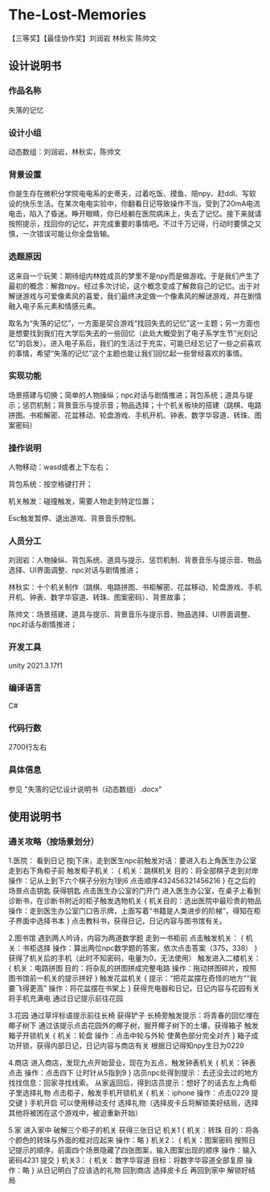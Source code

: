 # The-Lost-Memories
【三等奖】【最佳协作奖】刘润岩 林秋实 陈帅文

## 设计说明书

### 作品名称

失落的记忆

### 设计小组

动态数组：刘润岩，林秋实，陈帅文

### 背景设置

你是生存在微积分学院电电系的史蒂夫，过着吃饭、摸鱼、陪npy、赶ddl、写软设的快乐生活。在某次电电实验中，你翻看日记导致操作不当，受到了20mA电流电击，陷入了昏迷。睁开眼睛，你已经躺在医院病床上，失去了记忆。接下来就请按照提示，找回你的记忆，并完成重要的事情吧。不过千万记得，行动时要慎之又慎，一次错误可能让你全盘皆输。

### 选题原因

这来自一个玩笑：期待组内林姓成员的梦里不是npy而是做游戏。于是我们产生了最初的概念：解救npy。经过多次讨论，这个概念变成了解救自己的记忆。出于对解谜游戏与可爱像素风的喜爱，我们最终决定做一个像素风的解谜游戏，并在剧情融入电子系元素和情感元素。

取名为“失落的记忆”，一方面是契合游戏“找回失去的记忆”这一主题；另一方面也是想要找到我们在大学后失去的一些回忆（此处大概受到了电子系学生节“光刻记忆”的启发）。进入电子系后，我们的生活过于充实，可能已经忘记了一些之前喜欢的事情，希望“失落的记忆”这个主题也能让我们回忆起一些曾经喜欢的事情。

### 实现功能

场景搭建与切换；简单的人物操纵；npc对话与剧情推进；背包系统；道具与提示；惩罚机制；背景音乐与提示音；物品选择；十个机关板块的搭建（跳棋、电路拼图、书柜解密、花盆移动、轮盘游戏、手机开机、钟表、数字华容道、转珠、图案密码）

### 操作说明

人物移动：wasd或者上下左右；

背包系统：按空格键打开；

机关触发：碰撞触发，需要人物走到特定位置；

Esc触发暂停、退出游戏、背景音乐控制。

### 人员分工

刘润岩：人物操纵、背包系统、道具与提示、惩罚机制、背景音乐与提示音、物品选择、UI界面调整、npc对话与剧情推进；

林秋实：十个机关制作（跳棋、电路拼图、书柜解密、花盆移动、轮盘游戏、手机开机、钟表、数字华容道、转珠、图案密码）、背景故事；

陈帅文：场景搭建、道具与提示、背景音乐与提示音、物品选择、UI界面调整、npc对话与剧情推进；

### 开发工具

unity 2021.3.17f1

### 编译语言

C#

### 代码行数

2700行左右

### 具体信息

参见 "失落的记忆设计说明书（动态数组）.docx"

## 使用说明书

### 通关攻略（按场景划分）

1.医院：
看到日记
按j下床，走到医生npc前触发对话：要进入右上角医生办公室
走到右下角柜子前 触发柜子机关：
   {
	机关：跳棋机关
	目的：将全部棋子走到对岸
	操作：记从上到下六个棋子分别为1到6
	点击顺序432456321456216
	}
在之后的场景点击钥匙
获得钥匙
点击医生办公室的门开门
进入医生办公室，在桌子上看到诊断书，在诊断书附近的柜子触发选物机关
	{
	机关目的：选出医院中最珍贵的物品
	操作：走到医生办公室门口告示牌，上面写着“书籍是人类进步的阶梯”，得知在柜子界面中选择书本
	}
点击教科书，获得日记，日记内容与图书馆有关。


2.图书馆
遇到两人吟诗，内容为两道数学题
走到一书柜前 点击触发机关：
	{
	机关：书柜选择
	操作：算出两位npc数学题的答案，依次点击答案（375，338）
	}
获得了机关后的手机（此时不知密码，电量为0，无法使用）
触发进入二楼机关：
	{
	机关：电路拼图
	目的：将杂乱的拼图拼成完整电路
	操作：拖动拼图碎片，按照图书馆前一机关的提示拼好
	}
触发花盆机关
	{
    提示：“把花盆摆在奇怪的地方”“我要飞得更高”
	操作：将花盆摆在书架上
	}
获得充电器和日记，日记内容与花园有关
将手机充满电
通过日记提示前往花园


3.花园
通过草坪标语提示前往长椅
获得铲子
长椅旁触发提示：将青春的回忆埋在椰子树下
通过该提示点击花园外的椰子树，掘开椰子树下的土壤，获得箱子
触发箱子开锁机关
	{
	机关：轮盘
	操作：点击中轮与外轮 使黄色部分完全对齐
	}
箱子成功开锁，获得内部日记，日记内容与商店有关
根据日记得知npy生日为0229


4.商店
进入商店，发现九点开始营业，现在为五点，触发钟表机关
	{
	机关：钟表点击
	操作：点击四下 让时针从5指到9
	}
店员npc处得到提示：去还没去过的地方找找信息：回家寻找线索。
从家返回后，得到店员提示：想好了的话去左上角柜子里选择礼物
点击柜子，触发手机开锁机关
	{
	机关：iphone 
	操作：点击0229 提交键
	}
手机开启 可以使用移动支付
选择礼物（选择皮卡丘将解锁美好结局，选择其他将被困在这个游戏中，被迫重新开始）


5.家
进入家中
破解三个柜子的机关 获得三张日记
机关1
	{
	机关：转珠
	目的：将各个颜色的转珠与外面的框对应起来
	操作：略
	}
机关2：
	{
	机关：图案密码
	按照日记提示的顺序，前面四个场景隐藏了四张图案，输入图案出现的顺序
	操作：输入密码4231 提交
	}
机关3：
	{
	机关：数字华容道
目标：将数字华容道全部复原
操作：略
	}
从日记明白了应该选的礼物
回到商店 选择皮卡丘 
再回到家中 解锁好结局
